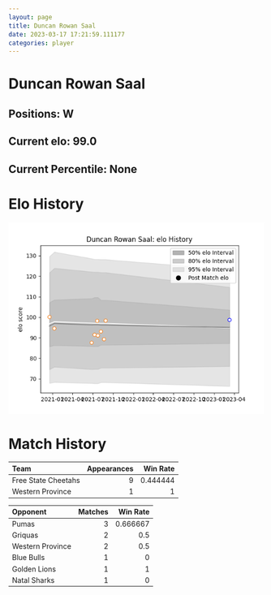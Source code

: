 ```yaml
---  
layout: page  
title: Duncan Rowan Saal  
date: 2023-03-17 17:21:59.111177  
categories: player  
---
```

# Duncan Rowan Saal

## Positions: W

## Current elo: 99.0

## Current Percentile: None

# Elo History


![elo history](history_DuncanRowanSaal.png)
# Match History


| Team                |   Appearances |   Win Rate |
|:--------------------|--------------:|-----------:|
| Free State Cheetahs |             9 |   0.444444 |
| Western Province    |             1 |   1        |

| Opponent         |   Matches |   Win Rate |
|:-----------------|----------:|-----------:|
| Pumas            |         3 |   0.666667 |
| Griquas          |         2 |   0.5      |
| Western Province |         2 |   0.5      |
| Blue Bulls       |         1 |   0        |
| Golden Lions     |         1 |   1        |
| Natal Sharks     |         1 |   0        |